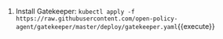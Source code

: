 1. Install Gatekeeper:
   `kubectl apply -f https://raw.githubusercontent.com/open-policy-agent/gatekeeper/master/deploy/gatekeeper.yaml`{{execute}}
